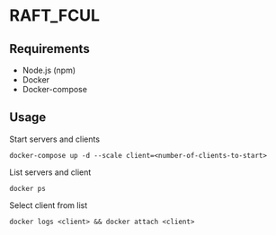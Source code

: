 # RAFT_FCUL

## Requirements
* Node.js (npm)
* Docker
* Docker-compose

## Usage
Start servers and clients
```
docker-compose up -d --scale client=<number-of-clients-to-start>
```
List servers and client

```
docker ps
```

Select client from list

```
docker logs <client> && docker attach <client>
```